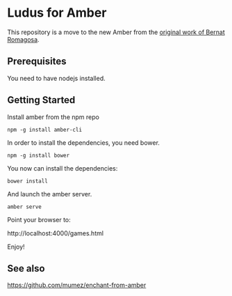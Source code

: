 # Ludus for Amber

This repository is a move to the new Amber from the [original work of Bernat Romagosa](https://github.com/bromagosa/amber/tree/ludus).

## Prerequisites

You need to have nodejs installed.

## Getting Started

Install amber from the npm repo
```
npm -g install amber-cli
```

In order to install the dependencies, you need bower.

```
npm -g install bower
```

You now can install the dependencies:
```
bower install
```

And launch the amber server.

```
amber serve
```

Point your browser to:

http://localhost:4000/games.html

Enjoy!

## See also
https://github.com/mumez/enchant-from-amber


